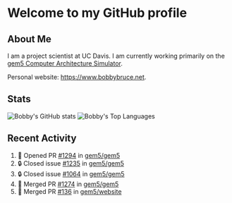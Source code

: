 # Welcome to my GitHub profile

## About Me

I am a project scientist at UC Davis. I am currently working primarily on the [gem5 Computer Architecture Simulator](https://github.com/gem5).

Personal website: <https://www.bobbybruce.net>.

## Stats

![Bobby's GitHub stats](https://github-readme-stats.vercel.app/api?username=bobbyrbruce&show_icons=true&theme=responsive&include_all_commits=true&count_private=true&show=reviews&disable_animations=true)
![Bobby's Top Languages ](https://github-readme-stats.vercel.app/api/top-langs/?username=bobbyrbruce&layout=compact&theme=responsive&count_private=true&langs_count=10&disable_animations=true)

## Recent Activity

<!--START_SECTION:activity-->
1. 💪 Opened PR [#1294](https://github.com/gem5/gem5/pull/1294) in [gem5/gem5](https://github.com/gem5/gem5)
2. 🔒 Closed issue [#1235](https://github.com/gem5/gem5/issues/1235) in [gem5/gem5](https://github.com/gem5/gem5)
3. 🔒 Closed issue [#1064](https://github.com/gem5/gem5/issues/1064) in [gem5/gem5](https://github.com/gem5/gem5)
4. 🎉 Merged PR [#1274](https://github.com/gem5/gem5/pull/1274) in [gem5/gem5](https://github.com/gem5/gem5)
5. 🎉 Merged PR [#136](https://github.com/gem5/website/pull/136) in [gem5/website](https://github.com/gem5/website)
<!--END_SECTION:activity-->
